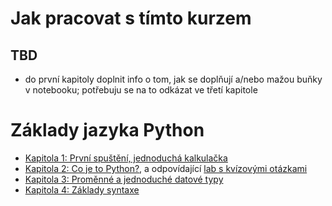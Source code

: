 # Jak pracovat s tímto kurzem

## TBD

- do první kapitoly doplnit info o tom, jak se doplňují a/nebo mažou buňky v notebooku; potřebuju se na to odkázat ve třetí kapitole

# Základy jazyka Python

- [Kapitola 1: První spuštění, jednoduchá kalkulačka](./kapitola-01/readme.md)
- [Kapitola 2: Co je to Python?](./kapitola-02/readme.md), a odpovídající [lab s kvízovými otázkami](./kapitola-02/kapitola-02.ipynb)
- [Kapitola 3: Proměnné a jednoduché datové typy](./kapitola-03/readme.md)
- [Kapitola 4: Základy syntaxe]()